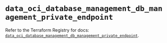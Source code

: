 # `data_oci_database_management_db_management_private_endpoint`

Refer to the Terraform Registry for docs: [`data_oci_database_management_db_management_private_endpoint`](https://registry.terraform.io/providers/hashicorp/oci/7.19.0/docs/data-sources/database_management_db_management_private_endpoint).
